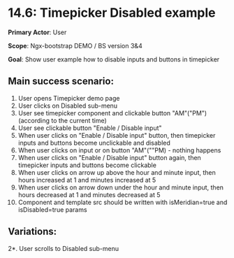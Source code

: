 14.6: Timepicker Disabled example
=================================
**Primary Actor**: User

**Scope**: Ngx-bootstrap DEMO / BS version 3&4

**Goal**: Show user example how to disable inputs and buttons in timepicker

Main success scenario:
----------------------
1. User opens Timepicker demo page
2. User clicks on Disabled sub-menu
3. User see timepicker component and clickable button "AM"("PM") (according to the current time)
4. User see clickable button "Enable / Disable input"
5. When user clicks on "Enable / Disable input" button, then timepicker inputs and buttons become unclickable and disabled
6. When user clicks on input or on button "AM"(""PM) - nothing happens
7. When user clicks on "Enable / Disable input" button again, then timepicker inputs and buttons become clickable
8. When user clicks on arrow up above the hour and minute input, then hours increased at 1 and minutes increased at 5
9. When user clicks on arrow down under the hour and minute input, then hours decreased at 1 and minutes decreased at 5
10. Component and template src should be written with isMeridian=true and isDisabled=true params

Variations:
-----------
2*. User scrolls to Disabled sub-menu
